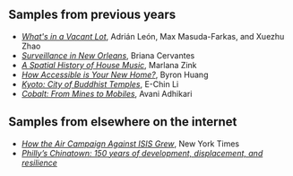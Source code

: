 ## Samples from previous years

* [_What's in a Vacant Lot_](Vacant_Lots_AdrianLeon/), Adrián León, Max Masuda-Farkas, and Xuezhu Zhao
* [_Surveillance in New Orleans_](NoLA_Surveillance_BrianaCervantes/), Briana Cervantes
* [_A Spatial History of House Music_](House_Music_MarlanaZink/), Marlana Zink
* [_How Accessible is Your New Home?_](Singapore_Housing_ByronHuang/), Byron Huang
* [_Kyoto: City of Buddhist Temples_](Kyoto_Temples_EChinLi/), E-Chin Li
* [_Cobalt: From Mines to Mobiles_](Cobalt_Mining_AvaniAdhikari/), Avani Adhikari

## Samples from elsewhere on the internet

* [_How the Air Campaign Against ISIS Grew_](http://www.nytimes.com/interactive/2014/12/31/world/middleeast/isis-airstrikes-map.html), New York Times
* [_Philly’s Chinatown: 150 years of development, displacement, and resilience_](https://www.inquirer.com/history/inq2/chinatown-history-timeline-development-arena-20231128.html)
